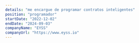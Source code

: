 ```yaml
---
details: "me encargue de programar contratos inteligentes"
position: "programador"
startDate: "2022-12-02"
endDate: "2024-09-03"
companyName: "EYSS"
companyUrl: "https://www.eyss.io"
---
```

